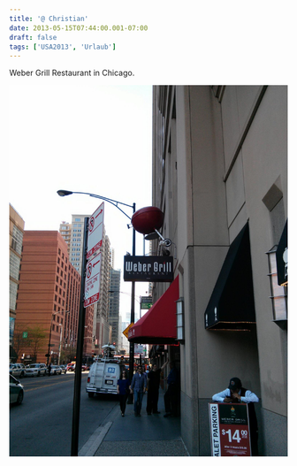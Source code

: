```yaml
---
title: '@ Christian'
date: 2013-05-15T07:44:00.001-07:00
draft: false
tags: ['USA2013', 'Urlaub']
---
```


Weber Grill Restaurant in Chicago.

![](/urlaub11to15-images/13/IMG_20130514_172159.jpg)